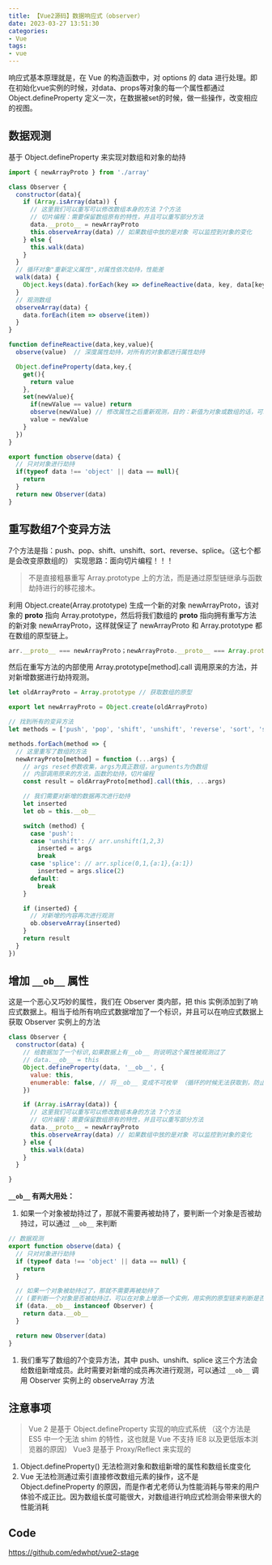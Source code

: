 ```yaml
---
title: 【Vue2源码】数据响应式（observer）
date: 2023-03-27 13:51:30
categories: 
- Vue
tags:
- vue
---
```


响应式基本原理就是，在 Vue 的构造函数中，对 options 的 data 进行处理。即在初始化vue实例的时候，对data、props等对象的每一个属性都通过 Object.defineProperty 定义一次，在数据被set的时候，做一些操作，改变相应的视图。

<!-- more -->

## 数据观测

基于 Object.defineProperty 来实现对数组和对象的劫持

```js
import { newArrayProto } from './array'

class Observer {
  constructor(data){
    if (Array.isArray(data)) {
      // 这里我们可以重写可以修改数组本身的方法 7个方法
      // 切片编程：需要保留数组原有的特性，并且可以重写部分方法
      data.__proto__ = newArrayProto
      this.observeArray(data) // 如果数组中放的是对象 可以监控到对象的变化
    } else {
      this.walk(data)
    }
  }
  // 循环对象"重新定义属性",对属性依次劫持，性能差
  walk(data) {
    Object.keys(data).forEach(key => defineReactive(data, key, data[key]))
  }
  // 观测数组
  observeArray(data) {
    data.forEach(item => observe(item))
  }
}

function defineReactive(data,key,value){
  observe(value)  // 深度属性劫持，对所有的对象都进行属性劫持

  Object.defineProperty(data,key,{
    get(){
      return value
    },
    set(newValue){
      if(newValue == value) return
      observe(newValue) // 修改属性之后重新观测，目的：新值为对象或数组的话，可以劫持其数据
      value = newValue
    }
  })
}

export function observe(data) {
  // 只对对象进行劫持
  if(typeof data !== 'object' || data == null){
    return
  }
  return new Observer(data)
}
```

## 重写数组7个变异方法

7个方法是指：push、pop、shift、unshift、sort、reverse、splice。（这七个都是会改变原数组的） 实现思路：面向切片编程！！！

> 不是直接粗暴重写 Array.prototype 上的方法，而是通过原型链继承与函数劫持进行的移花接木。

利用 Object.create(Array.prototype) 生成一个新的对象 newArrayProto，该对象的 **proto** 指向 Array.prototype，然后将我们数组的 **proto** 指向拥有重写方法的新对象 newArrayProto，这样就保证了 newArrayProto 和 Array.prototype 都在数组的原型链上。

```js
arr.__proto__ === newArrayProto；newArrayProto.__proto__ === Array.prototype
```

然后在重写方法的内部使用 Array.prototype[method].call 调用原来的方法，并对新增数据进行劫持观测。

```js
let oldArrayProto = Array.prototype // 获取数组的原型

export let newArrayProto = Object.create(oldArrayProto)

// 找到所有的变异方法
let methods = ['push', 'pop', 'shift', 'unshift', 'reverse', 'sort', 'splice']

methods.forEach(method => {
  // 这里重写了数组的方法
  newArrayProto[method] = function (...args) {
    // args reset参数收集，args为真正数组，arguments为伪数组
    // 内部调用原来的方法，函数的劫持，切片编程
    const result = oldArrayProto[method].call(this, ...args) 

    // 我们需要对新增的数据再次进行劫持
    let inserted
    let ob = this.__ob__

    switch (method) {
      case 'push':
      case 'unshift': // arr.unshift(1,2,3)
        inserted = args
        break
      case 'splice': // arr.splice(0,1,{a:1},{a:1})
        inserted = args.slice(2)
      default:
        break
    }

    if (inserted) {
      // 对新增的内容再次进行观测
      ob.observeArray(inserted)
    }
    return result
  }
})
```

## 增加 `__ob__` 属性

这是一个恶心又巧妙的属性，我们在 Observer 类内部，把 this 实例添加到了响应式数据上。相当于给所有响应式数据增加了一个标识，并且可以在响应式数据上获取 Observer 实例上的方法

```js
class Observer {
  constructor(data) {
    // 给数据加了一个标识,如果数据上有__ob__ 则说明这个属性被观测过了
    // data.__ob__ = this 
    Object.defineProperty(data, '__ob__', {
      value: this,
      enumerable: false, // 将__ob__ 变成不可枚举 （循环的时候无法获取到，防止栈溢出）
    })

    if (Array.isArray(data)) {
      // 这里我们可以重写可以修改数组本身的方法 7个方法
      // 切片编程：需要保留数组原有的特性，并且可以重写部分方法
      data.__proto__ = newArrayProto
      this.observeArray(data) // 如果数组中放的是对象 可以监控到对象的变化
    } else {
      this.walk(data)
    }
  }

}
```

**`__ob__` 有两大用处：**

1. 如果一个对象被劫持过了，那就不需要再被劫持了，要判断一个对象是否被劫持过，可以通过 `__ob__` 来判断

```js
// 数据观测
export function observe(data) {
  // 只对对象进行劫持
  if (typeof data !== 'object' || data == null) {
    return
  }

  // 如果一个对象被劫持过了，那就不需要再被劫持了 
  // (要判断一个对象是否被劫持过，可以在对象上增添一个实例，用实例的原型链来判断是否被劫持过)
  if (data.__ob__ instanceof Observer) {
    return data.__ob__
  }

  return new Observer(data)
}
```

1. 我们重写了数组的7个变异方法，其中 push、unshift、splice 这三个方法会给数组新增成员。此时需要对新增的成员再次进行观测，可以通过 `__ob__` 调用 Observer 实例上的 observeArray 方法

## 注意事项

> Vue 2 是基于 Object.defineProperty 实现的响应式系统 （这个方法是 ES5 中一个无法 shim 的特性，这也就是 Vue 不支持 IE8 以及更低版本浏览器的原因）
> Vue3 是基于 Proxy/Reflect 来实现的

1. Object.defineProperty()  无法检测对象和数组新增的属性和数组长度变化
2. Vue 无法检测通过索引直接修改数组元素的操作，这不是 Object.defineProperty 的原因，而是作者尤老师认为性能消耗与带来的用户体验不成正比。因为数组长度可能很大，对数组进行响应式检测会带来很大的性能消耗



## Code

https://github.com/edwhpt/vue2-stage
